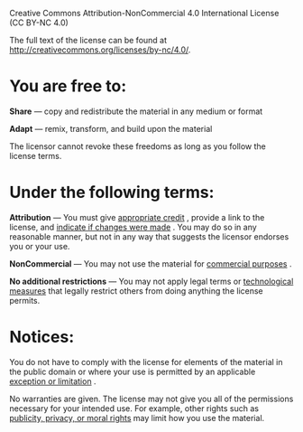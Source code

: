 Creative Commons Attribution-NonCommercial 4.0 International License (CC BY-NC 4.0)

The full text of the license can be found at http://creativecommons.org/licenses/by-nc/4.0/.


# You are free to:

**Share** — copy and redistribute the material in any medium or format

**Adapt** — remix, transform, and build upon the material

The licensor cannot revoke these freedoms as long as you follow the license terms.

# Under the following terms:
**Attribution** — You must give [appropriate credit](https://creativecommons.org/licenses/by-nc/4.0/#ref-appropriate-credit) , provide a link to the license, and [indicate if changes were made](https://creativecommons.org/licenses/by-nc/4.0/#ref-indicate-changes) . You may do so in any reasonable manner, but not in any way that suggests the licensor endorses you or your use.

**NonCommercial** — You may not use the material for [commercial purposes](https://creativecommons.org/licenses/by-nc/4.0/#ref-commercial-purposes) .

**No additional restrictions** — You may not apply legal terms or [technological measures](https://creativecommons.org/licenses/by-nc/4.0/#ref-technological-measures) that legally restrict others from doing anything the license permits.

# Notices:
You do not have to comply with the license for elements of the material in the public domain or where your use is permitted by an applicable [exception or limitation](https://creativecommons.org/licenses/by-nc/4.0/#ref-exception-or-limitation) .

No warranties are given. The license may not give you all of the permissions necessary for your intended use. For example, other rights such as [publicity, privacy, or moral rights](https://creativecommons.org/licenses/by-nc/4.0/#ref-publicity-privacy-or-moral-rights) may limit how you use the material.

